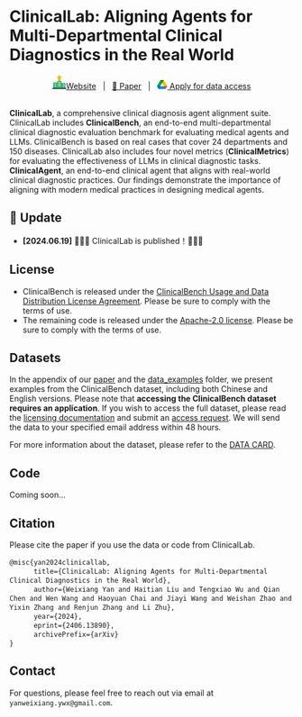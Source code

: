 # ClinicalLab: Aligning Agents for Multi-Departmental Clinical Diagnostics in the Real World

<div align="center">
    <a href=""><img src="./images/leaderboard.png">Website</a> &nbsp;&nbsp;|&nbsp;&nbsp;
    <a href="https://arxiv.org/pdf/2406.13890">📄 Paper</a> &nbsp;&nbsp;|&nbsp;&nbsp;
    <a href="https://forms.gle/Tkq5UTinW7bBB6388"><img src="./images/google_drive.png"> Apply for data access</a>
</div>

<br>

**ClinicalLab**, a comprehensive clinical diagnosis agent alignment suite. ClinicalLab includes **ClinicalBench**, an end-to-end multi-departmental clinical diagnostic evaluation benchmark for evaluating medical agents and LLMs. ClinicalBench is based on real cases that cover 24 departments and 150 diseases. ClinicalLab also includes four novel metrics (**ClinicalMetrics**) for evaluating the effectiveness of LLMs in clinical diagnostic tasks. **ClinicalAgent**, an end-to-end clinical agent that aligns with real-world clinical diagnostic practices. Our findings demonstrate the importance of aligning with modern medical practices in designing medical agents.

## 🌈 Update

* **[2024.06.19]** 🎉🎉🎉 ClinicalLab is published！🎉🎉🎉

## License

- ClinicalBench is released under the [ClinicalBench Usage and Data Distribution License Agreement](./DATA_LICENSE.pdf). Please be sure to comply with the terms of use.
- The remaining code is released under the [Apache-2.0 license](./CODE_LICENSE). Please be sure to comply with the terms of use.

## Datasets

In the appendix of our <a href="https://arxiv.org/pdf/2406.13890">paper</a> and the [data_examples](./data_examples) folder, we present examples from the ClinicalBench dataset, including both Chinese and English versions. Please note that **accessing the ClinicalBench dataset requires an application**. If you wish to access the full dataset, please read the [licensing documentation](./DATA_LICENSE.pdf) and submit an [access request](https://forms.gle/Tkq5UTinW7bBB6388). We will send the data to your specified email address within 48 hours.

For more information about the dataset, please refer to the [DATA CARD](./data_examples/DATASET_CARD.md).


## Code

Coming soon...




## Citation

Please cite the paper if you use the data or code from ClinicalLab.

```
@misc{yan2024clinicallab,
      title={ClinicalLab: Aligning Agents for Multi-Departmental Clinical Diagnostics in the Real World}, 
      author={Weixiang Yan and Haitian Liu and Tengxiao Wu and Qian Chen and Wen Wang and Haoyuan Chai and Jiayi Wang and Weishan Zhao and Yixin Zhang and Renjun Zhang and Li Zhu},
      year={2024},
      eprint={2406.13890},
      archivePrefix={arXiv}
}
```

## Contact

For questions, please feel free to reach out via email at ``yanweixiang.ywx@gmail.com``.


